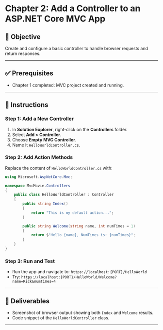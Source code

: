 # Chapter 2: Add a Controller to an ASP.NET Core MVC App

## 🎯 Objective
Create and configure a basic controller to handle browser requests and return responses.

---

## ✅ Prerequisites
- Chapter 1 completed: MVC project created and running.

---

## 📝 Instructions

### Step 1: Add a New Controller
1. In **Solution Explorer**, right-click on the **Controllers** folder.
2. Select **Add > Controller**.
3. Choose **Empty MVC Controller**.
4. Name it `HelloWorldController.cs`.

### Step 2: Add Action Methods
Replace the content of `HelloWorldController.cs` with:

```csharp
using Microsoft.AspNetCore.Mvc;

namespace MvcMovie.Controllers
{
    public class HelloWorldController : Controller
    {
        public string Index()
        {
            return "This is my default action...";
        }

        public string Welcome(string name, int numTimes = 1)
        {
            return $"Hello {name}, NumTimes is: {numTimes}";
        }
    }
}
```

### Step 3: Run and Test
- Run the app and navigate to: `https://localhost:{PORT}/HelloWorld`
- Try: `https://localhost:{PORT}/HelloWorld/Welcome?name=Rick&numtimes=4`

---

## 🧪 Deliverables
- Screenshot of browser output showing both `Index` and `Welcome` results.
- Code snippet of the `HelloWorldController` class.

---
